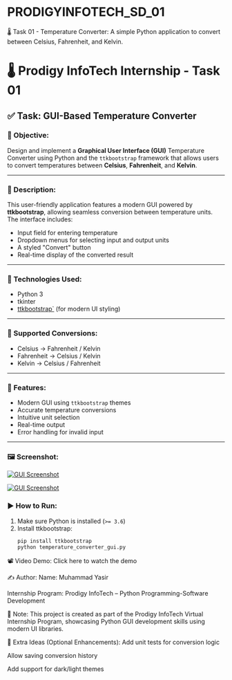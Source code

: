 # PRODIGYINFOTECH_SD_01
🌡️ Task 01 - Temperature Converter: A simple Python application to convert between Celsius, Fahrenheit, and Kelvin.

# 🌡️ Prodigy InfoTech Internship - Task 01

## ✅ Task: GUI-Based Temperature Converter

### 📌 Objective:
Design and implement a **Graphical User Interface (GUI)** Temperature Converter using Python and the `ttkbootstrap` framework that allows users to convert temperatures between **Celsius**, **Fahrenheit**, and **Kelvin**.

---

### 🧠 Description:
This user-friendly application features a modern GUI powered by **ttkbootstrap**, allowing seamless conversion between temperature units. The interface includes:
- Input field for entering temperature
- Dropdown menus for selecting input and output units
- A styled "Convert" button
- Real-time display of the converted result

---

### 🧰 Technologies Used:
- Python 3
- tkinter
- [ttkbootstrap`](https://ttkbootstrap.readthedocs.io/en/latest/) (for modern UI styling)

---

### 🔢 Supported Conversions:
- Celsius → Fahrenheit / Kelvin
- Fahrenheit → Celsius / Kelvin
- Kelvin → Celsius / Fahrenheit

---

### 🎯 Features:
- Modern GUI using `ttkbootstrap` themes
- Accurate temperature conversions
- Intuitive unit selection
- Real-time output
- Error handling for invalid input

---
### 🖼️ Screenshot:
[![GUI Screenshot](screenshot.png)](screenshot.png)

[![GUI Screenshot](screenshot.png)](screenshot.png)

### ▶️ How to Run:
1. Make sure Python is installed (`>= 3.6`)
2. Install ttkbootstrap:
   ```bash
   pip install ttkbootstrap
   python temperature_converter_gui.py
📽️ Video Demo:
Click here to watch the demo <!-- Replace # with actual video link (e.g., YouTube or Google Drive shared link) -->

✍️ Author:
Name: Muhammad Yasir

Internship Program: Prodigy InfoTech – Python Programming-Software Development

📌 Note:
This project is created as part of the Prodigy InfoTech Virtual Internship Program, showcasing Python GUI development skills using modern UI libraries.

🌟 Extra Ideas (Optional Enhancements):
Add unit tests for conversion logic

Allow saving conversion history

Add support for dark/light themes
